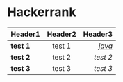 # Hackerrank

|  <center>Header1</center> |  <center>Header2</center> |  <center>Header3</center> |
|:--------|:--------:|--------:|
|**test 1** | <center>test 1 </center> |*[java](./Java/test.java)* |
|**test 2** | <center>test 2 </center> |*test 2* |
|**test 3** | <center>test 3 </center> |*test 3* |